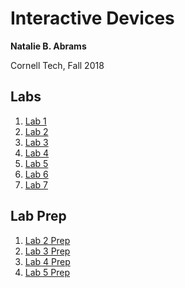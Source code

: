 # Interactive Devices

**Natalie B. Abrams**

Cornell Tech, Fall 2018

## Labs
1. [Lab 1](https://github.com/nabrams/IDD-Fa18-Lab1/blob/master/README.md)
2. [Lab 2](https://github.com/nabrams/IDD-Fa18-Lab2/blob/master/README.md)
3. [Lab 3](https://github.com/nabrams/IDD-Fa18-Lab3/blob/master/README.md)
4. [Lab 4](https://github.com/nabrams/IDD-Fa18-Lab4/blob/master/README.md)
5. [Lab 5](https://github.com/nabrams/IDD-Fa18-Lab5/blob/master/README.md)
6. [Lab 6](https://github.com/nabrams/IDD-Fa18-Lab6/blob/master/README.md)
7. [Lab 7](https://github.com/nabrams/IDD-Fa18-Lab7/blob/master/README.md)

## Lab Prep
1. [Lab 2 Prep](https://github.com/nabrams/interactive/blob/master/prelab-assets/Prelab2.md)
2. [Lab 3 Prep](https://github.com/nabrams/interactive/blob/master/prelab-assets/Prelab3.md)
3. [Lab 4 Prep](https://github.com/nabrams/interactive/blob/master/prelab-assets/Prelab4.md)
4. [Lab 5 Prep](https://github.com/nabrams/interactive/blob/master/prelab-assets/Prelab5.md)
